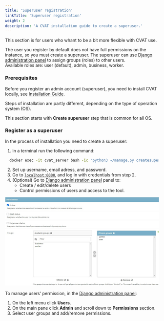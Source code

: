 ```yaml
---
title: 'Superuser registration'
linkTitle: 'Superuser registration'
weight: 2
description: 'A CVAT installation guide to create a superuser.'
---
```


This section is for users who whant to be a bit more flexible with CVAT use.

The user you register by default does not have full permissions on the instance,
so you must create a superuser.
The superuser can use [Django administration panel](http://localhost:8080/admin)
to assign groups (roles) to other users.
<br>Available roles are: user (default), admin, business, worker.

### Prerequisites

Before you register an admin account (superuser), you need to install CVAT locally,
see [Installation Guide](/docs/administration/basics/installation/).

Steps of installation are partly different, depending on the type of operation system (OS).

This section starts with **Create superuser** step that is common for all OS.

### Register as a superuser

In the process of installation you need to create a superuser:

1. In a terminal run the following command:

```bash
  docker exec -it cvat_server bash -ic 'python3 ~/manage.py createsuperuser'
```

2. Set up username, email adress, and password.
3. Go to [`localhost:8080`](http://localhost:8080), and log in with credentials from step 2.
4. (Optional) Go to [Django administration panel](http://localhost:8080/admin) panel to:
   - Create / edit/delete users
   - Control permissions of users and access to the tool.

![Django panel](/images/image115.jpg)

To manage users' permission, in the [Django administration panel](http://localhost:8080/admin):

1. On the left menu click **Users**.
2. On the main pane click **Admin** and scroll down to **Permissions** section.
3. Select user groups and add/remove permissions.
